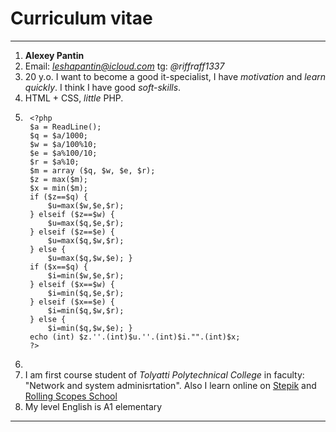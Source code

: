 # Curriculum vitae
---
1. **Alexey Pantin**
2. Email: *leshapantin@icloud.com*  tg: *@riffraff1337*
3. 20 y.o. I want to become a good it-specialist, I have *motivation* and *learn quickly*. I think I have good *soft-skills*.
4. HTML + CSS, *little* PHP.
5. ```
	<?php
	$a = ReadLine();
	$q = $a/1000;
	$w = $a/100%10;
	$e = $a%100/10;
	$r = $a%10;
	$m = array ($q, $w, $e, $r);
	$z = max($m);
	$x = min($m);
	if ($z==$q) {
	    $u=max($w,$e,$r); 
	} elseif ($z==$w) {
	    $u=max($q,$e,$r); 
	} elseif ($z==$e) {
	    $u=max($q,$w,$r); 
	} else {
	    $u=max($q,$w,$e); }
	if ($x==$q) {
	    $i=min($w,$e,$r); 
	} elseif ($x==$w) {
	    $i=min($q,$e,$r); 
	} elseif ($x==$e) {
	    $i=min($q,$w,$r); 
	} else {
	    $i=min($q,$w,$e); }
	echo (int) $z.''.(int)$u.''.(int)$i."".(int)$x;
	?> 
	 ```
6. 
7. I am first course student of *Tolyatti Polytechnical College* in faculty: "Network and system adminisrtation". Also I learn online on [Stepik](https://stepik.org/) and [Rolling Scopes School](https://app.rs.school/)
8. My level English is A1 elementary 

---